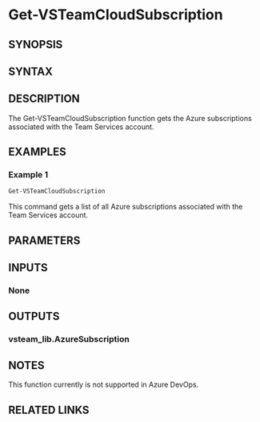 <!-- #include "./common/header.md" -->

# Get-VSTeamCloudSubscription

## SYNOPSIS

<!-- #include "./synopsis/Get-VSTeamCloudSubscription.md" -->

## SYNTAX

## DESCRIPTION

The Get-VSTeamCloudSubscription function gets the Azure subscriptions associated with the Team Services account.

## EXAMPLES

### Example 1

```powershell
Get-VSTeamCloudSubscription
```

This command gets a list of all Azure subscriptions associated with the Team Services account.

## PARAMETERS

## INPUTS

### None

## OUTPUTS

### vsteam_lib.AzureSubscription

## NOTES

This function currently is not supported in Azure DevOps.

<!-- #include "./common/prerequisites.md" -->

## RELATED LINKS
